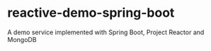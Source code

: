 # reactive-demo-spring-boot
A demo service implemented with Spring Boot, Project Reactor and MongoDB

